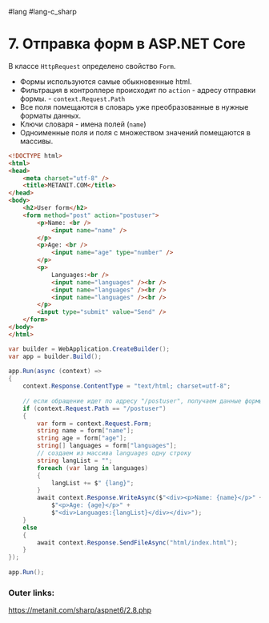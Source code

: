 #lang #lang-c_sharp 

# 7. Отправка форм в ASP.NET Core

В классе `HttpRequest` определено свойство `Form`.
- Формы используются самые обыкновенные html.
- Фильтрация в контроллере происходит по `action` - адресу отправки формы. - `context.Request.Path`
- Все поля помещаются в словарь уже преобразованные в нужные форматы данных.
- Ключи словаря - имена полей (`name`)
- Одноименные поля и поля с множеством значений помещаются в массивы.

```html
<!DOCTYPE html>
<html>
<head>
    <meta charset="utf-8" />
    <title>METANIT.COM</title>
</head>
<body>
    <h2>User form</h2>
    <form method="post" action="postuser">
        <p>Name: <br />
            <input name="name" />
        </p>
        <p>Age: <br />
            <input name="age" type="number" />
        </p>
        <p>
            Languages:<br />
            <input name="languages" /><br />
            <input name="languages" /><br />
            <input name="languages" /><br />
        </p>
        <input type="submit" value="Send" />
    </form>
</body>
</html>
```

```csharp
var builder = WebApplication.CreateBuilder();
var app = builder.Build();
 
app.Run(async (context) =>
{
    context.Response.ContentType = "text/html; charset=utf-8";
 
    // если обращение идет по адресу "/postuser", получаем данные формы
    if (context.Request.Path == "/postuser")
    {
        var form = context.Request.Form;
        string name = form["name"];
        string age = form["age"];
        string[] languages = form["languages"];
        // создаем из массива languages одну строку
        string langList = "";
        foreach (var lang in languages)
        {
            langList += $" {lang}";
        }
        await context.Response.WriteAsync($"<div><p>Name: {name}</p>" +
            $"<p>Age: {age}</p>" +
            $"<div>Languages:{langList}</div></div>");
    }
    else
    {
        await context.Response.SendFileAsync("html/index.html");
    }
});
 
app.Run();
```


### Outer links:
https://metanit.com/sharp/aspnet6/2.8.php